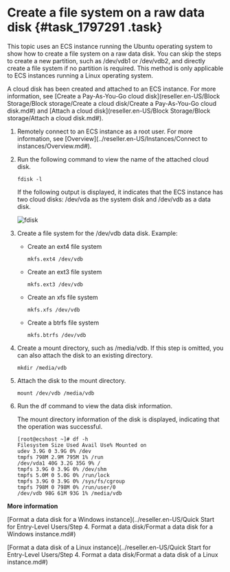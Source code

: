 # Create a file system on a raw data disk {#task_1797291 .task}

This topic uses an ECS instance running the Ubuntu operating system to show how to create a file system on a raw data disk. You can skip the steps to create a new partition, such as /dev/vdb1 or /dev/vdb2, and directly create a file system if no partition is required. This method is only applicable to ECS instances running a Linux operating system.

A cloud disk has been created and attached to an ECS instance. For more information, see [Create a Pay-As-You-Go cloud disk](reseller.en-US/Block Storage/Block storage/Create a cloud disk/Create a Pay-As-You-Go cloud disk.md#) and [Attach a cloud disk](reseller.en-US/Block Storage/Block storage/Attach a cloud disk.md#).

1.  Remotely connect to an ECS instance as a root user. For more information, see [Overview](../reseller.en-US/Instances/Connect to instances/Overview.md#).
2.  Run the following command to view the name of the attached cloud disk. 

    ``` {#codeblock_qds_oex_0m3}
    fdisk -l 
    ```

    If the following output is displayed, it indicates that the ECS instance has two cloud disks: /dev/vda as the system disk and /dev/vdb as a data disk.

    ![fdisk](http://static-aliyun-doc.oss-cn-hangzhou.aliyuncs.com/assets/img/1423208/156861803256567_en-US.png)

3.  Create a file system for the /dev/vdb data disk. Example: 
    -   Create an ext4 file system

        ``` {#codeblock_vhu_336_589}
        mkfs.ext4 /dev/vdb
        ```

    -   Create an ext3 file system

        ``` {#codeblock_5e0_mhr_j52}
        mkfs.ext3 /dev/vdb
        ```

    -   Create an xfs file system

        ``` {#codeblock_hpv_m7l_ezh}
        mkfs.xfs /dev/vdb
        ```

    -   Create a btrfs file system

        ``` {#codeblock_zqb_qbm_fbe}
        mkfs.btrfs /dev/vdb
        ```

4.  Create a mount directory, such as /media/vdb. If this step is omitted, you can also attach the disk to an existing directory.

    ``` {#codeblock_g3q_sw2_6rh}
    mkdir /media/vdb
    ```

5.  Attach the disk to the mount directory. 

    ``` {#codeblock_c9k_s28_j0g}
    mount /dev/vdb /media/vdb
    ```

6.  Run the df command to view the data disk information. 

    The mount directory information of the disk is displayed, indicating that the operation was successful.

    ``` {#codeblock_h2v_feq_0xt .lanuage-shell}
    [root@ecshost ~]# df -h
    Filesystem Size Used Avail Use% Mounted on
    udev 3.9G 0 3.9G 0% /dev
    tmpfs 798M 2.9M 795M 1% /run
    /dev/vda1 40G 3.2G 35G 9% /
    tmpfs 3.9G 0 3.9G 0% /dev/shm
    tmpfs 5.0M 0 5.0G 0% /run/lock
    tmpfs 3.9G 0 3.9G 0% /sys/fs/cgroup
    tmpfs 798M 0 798M 0% /run/user/0
    /dev/vdb 98G 61M 93G 1% /media/vdb
    ```


**More information**  


[Format a data disk for a Windows instance](../reseller.en-US/Quick Start for Entry-Level Users/Step 4. Format a data disk/Format a data disk for a Windows instance.md#)

[Format a data disk of a Linux instance](../reseller.en-US/Quick Start for Entry-Level Users/Step 4. Format a data disk/Format a data disk of a Linux instance.md#)

